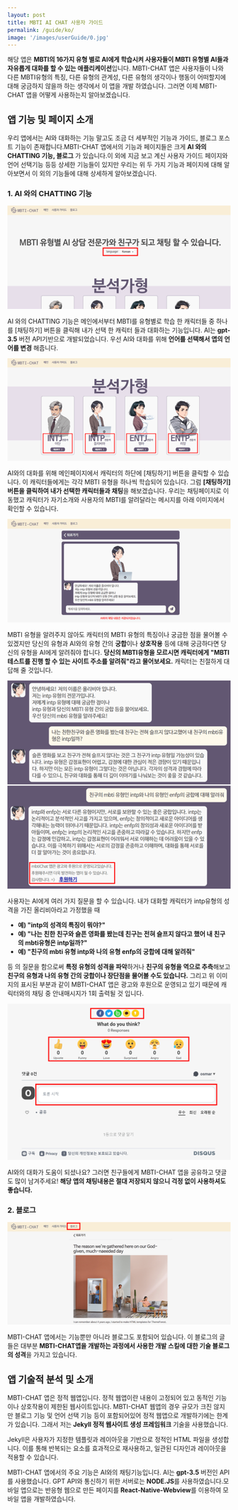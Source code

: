 ```yaml
---
layout: post
title: MBTI AI CHAT 사용자 가이드
permalink: /guide/ko/
image: '/images/userGuide/0.jpg'
---
```


해당 앱은 **MBTI의 16가지 유형 별로 AI에게 학습시켜 사용자들이 MBTI 유형별 AI들과 자유롭게 대화를 할 수 있는 애플리케이션**입니다.
MBTI-CHAT 앱은 사용자들이 나와 다른 MBTI유형의 특징, 다른 유형의 관계성, 다른 유형의 생각이나 행동이 어떠할지에 대해 궁금하지 않을까 하는 생각에서 이 앱을 개발 하였습니다. 그러면 이제 MBTI-CHAT 앱을 어떻게 사용하는지 알아보겠습니다.

## 앱 기능 및 페이지 소개
우리 앱에서는 AI와 대화하는 기능 말고도 조금 더 세부적인 기능과 가이드, 블로그 포스트 기능이 존재합니다.MBTI-CHAT 앱에서의 기능과 페이지들은 크게 **AI 와의 CHATTING 기능, 블로그** 가 있습니다.이 외에 지금 보고 계신 사용자 가이드 페이지와 언어 선택기능 등등 상세한 기능들이 있지만 우리는 위 두 가지 기능과 페이지에 대해 알아보면서 이 외의 기능들에 대해 상세하게 알아보겠습니다.

### 1. AI 와의 CHATTING 기능
![MBTI AI와 대화를 위한 언어 선택](/images/userGuide/1.png)

AI 와의 CHATTING 기능은 메인에서부터 MBTI를 유형별로 학습 한 캐릭터들 중 하나를 [채팅하기] 버튼을 클릭해 내가 선택 한 캐릭터 들과 대화하는 기능입니다. AI는 **gpt-3.5** 버전 API기반으로 개발되었습니다. 우선 AI와 대화를 위해 **언어를 선택해서 앱의 언어를 변경** 해줍니다. 

![MBTI AI와 대화를 위해 캐릭터 선택 및 채팅하기 버튼 클릭](/images/userGuide/2.png)

AI와의 대화를 위해 메인페이지에서 캐릭터의 하단에 [채팅하기] 버튼을 클릭할 수 있습니다. 이 캐릭터들에게는 각각 MBTI 유형을 하나씩 학습되어 있습니다. 그럼 **[채팅하기] 버튼을 클릭하여 내가 선택한 캐릭터들과 채팅**을 해보겠습니다. 우리는 채팅페이지로 이동했고 캐릭터가 자기소개와 사용자의 MBTI를 알려달라는 메시지를 아래 이미지에서 확인할 수 있습니다.

![MBTI AI와 채팅을 할 수 있는 페이지](/images/userGuide/3.png)

MBTI 유형을 알려주지 않아도 캐릭터의 MBTI 유형의 특징이나 궁금한 점을 물어볼 수 있겠지만 당신의 유형과 AI와의 유형 간의 **궁합**이나 **상호작용** 등에 대해 궁금하다면 당신의 유형을 AI에게 알려줘야 합니다. **당신의 MBTI유형을 모르시면 캐릭터에게 "MBTI 테스트를 진행 할 수 있는 사이트 주소를 알려줘"라고 물어보세요.** 캐릭터는 친절하게 대답해 줄 것입니다.

![MBTI AI에게 질문 예시1](/images/userGuide/4.png)
![MBTI AI에게 질문 예시2](/images/userGuide/5.png)

사용자는 AI에게 여러 가지 질문을 할 수 있습니다. 내가 대화할 캐릭터가 intp유형의 성격을 가진 올리비아라고 가정했을 때 

- **예) "intp의 성격의 특징이 뭐야?"**
- **예) "나는 친한 친구와 슬픈 영화를 봤는데 친구는 전혀 슬프지 않다고 했어 내 친구의 mbti유형은 intp일까?"**
- **예) "친구의 mbti 유형 intp와 나의 유형 enfp의 궁합에 대해 알려줘"**

등 의 질문을 함으로써 **특정 유형의 성격을 파악**하거나 **친구의 유형을 역으로 추측**해보고 **친구의 유형과 나의 유형 간의 궁합이나 장단점을 물어볼 수도 있습니다.** 그리고 위 이미지의 표시된 부분과 같이 MBTI-CHAT 앱은 광고와 후원으로 운영되고 있기 때문에 캐릭터와의 채팅 중 안내매시지가 1회 출력될 것 입니다.

![MBTI AI를 사용 후 공유하기, 감정표현, 댓글달기 기능](/images/userGuide/6.png)

AI와의 대화가 도움이 되셨나요? 그러면 친구들에게 MBTI-CHAT 앱을 공유하고 댓글도 많이 남겨주세요! **해당 앱의 채팅내용은 절대 저장되지 않으니 걱정 없이 사용하셔도 좋습니다.**

### 2. 블로그
![MBTI-CHAT 앱의 블로그 페이지](/images/userGuide/7.png)

MBTI-CHAT 앱에서는 기능뿐만 아니라 블로그도 포함되어 있습니다. 이 블로그의 글들은 대부분 **MBTI-CHAT앱을 개발하는 과정에서 사용한 개발 스킬에 대한 기술 블로그의 성격**을 가지고 있습니다.

## 앱 기술적 분석 및 소개
MBTI-CHAT 앱은 정적 웹앱입니다. 정적 웹앱이란 내용이 고정되어 있고 동적인 기능이나 상호작용이 제한된 웹사이트입니다. MBTI-CHAT 웹앱의 경우 규모가 크진 않지만 블로그 기능 및 언어 선택 기능 등이 포함되어있어 정적 웹앱으로 개발하기에는 한계가 있습니다. 그래서 저는 **Jekyll 정적 웹사이트 생성 프레임워크** 기술을 사용했습니다. 

Jekyll은 사용자가 지정한 템플릿과 레이아웃을 기반으로 정적인 HTML 파일을 생성합니다. 이를 통해 반복되는 요소를 효과적으로 재사용하고, 일관된 디자인과 레이아웃을 적용할 수 있습니다. 

MBTI-CHAT 앱에서의 주요 기능은 AI와의 채팅기능입니다. AI는 **gpt-3.5** 버전인 API를 사용했습니다. GPT API와 통신하기 위한 서버로는 **NODE.JS**를 사용하였습니다.모바일 앱으로는 반응형 웹으로 만든 페이지를 **React-Native-Webview**를 이용하여 모바일 앱을 개발하였습니다. 